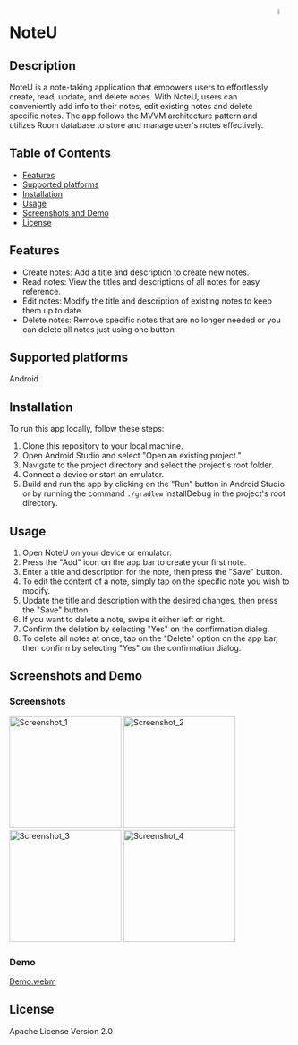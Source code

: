 <a href="https://kotlinlang.org/"><img src="https://upload.wikimedia.org/wikipedia/commons/thumb/0/06/Kotlin_Icon.svg/2048px-Kotlin_Icon.svg.png" align="right" width="5%"></a>
# NoteU

## Description
NoteU is a note-taking application that empowers users to effortlessly create, read, update, and delete notes. With NoteU, users can conveniently add info to their notes, edit existing notes and delete specific notes. The app follows the MVVM architecture pattern and utilizes Room database to store and manage user's notes effectively.

## Table of Contents
- [Features](#features)
- [Supported platforms](#supported-platforms)
- [Installation](#installation)
- [Usage](#usage)
- [Screenshots and Demo](#screenshots-and-demo)
- [License](#license)

<a name="features"/></a>
## Features
- Create notes: Add a title and description to create new notes.
- Read notes: View the titles and descriptions of all notes for easy reference.
- Edit notes: Modify the title and description of existing notes to keep them up to date.
- Delete notes: Remove specific notes that are no longer needed or you can delete all notes just using one button

<a name="supported-platforms"/></a>
## Supported platforms
Android

<a name="installation"/></a>
## Installation
To run this app locally, follow these steps:

1. Clone this repository to your local machine.
2. Open Android Studio and select "Open an existing project."
3. Navigate to the project directory and select the project's root folder.
4. Connect a device or start an emulator.
5. Build and run the app by clicking on the "Run" button in Android Studio or by running the command `./gradlew` installDebug in the project's root directory.

<a name="usage"/></a>
## Usage
1. Open NoteU on your device or emulator.
2. Press the "Add" icon on the app bar to create your first note.
3. Enter a title and description for the note, then press the "Save" button.
4. To edit the content of a note, simply tap on the specific note you wish to modify.
5. Update the title and description with the desired changes, then press the "Save" button.
6. If you want to delete a note, swipe it either left or right.
7. Confirm the deletion by selecting "Yes" on the confirmation dialog.
8. To delete all notes at once, tap on the "Delete" option on the app bar, then confirm by selecting "Yes" on the confirmation dialog.

<a name="screenshots-and-demo"/></a>
## Screenshots and Demo
### Screenshots
<img src="https://github.com/tortamque/NoteU/assets/90132962/38f3da3a-be6d-4b86-9ccc-038a8a42b5e7" alt="Screenshot_1" width="200">
<img src="https://github.com/tortamque/NoteU/assets/90132962/9ed86710-c75f-4d9a-ba6a-7b2e1cc8233e" alt="Screenshot_2" width="200">
<img src="https://github.com/tortamque/NoteU/assets/90132962/4ffa3262-6aae-48de-83a9-9450870e6647" alt="Screenshot_3" width="200">
<img src="https://github.com/tortamque/NoteU/assets/90132962/9e365cb8-f164-4c50-86ca-1d3f67636ad8" alt="Screenshot_4" width="200">

### Demo
[Demo.webm](https://github.com/tortamque/NoteU/assets/90132962/f3606530-7ac2-4156-88ae-7819fb11ea14)


<a name="licenses"/></a>
## License
Apache License Version 2.0

